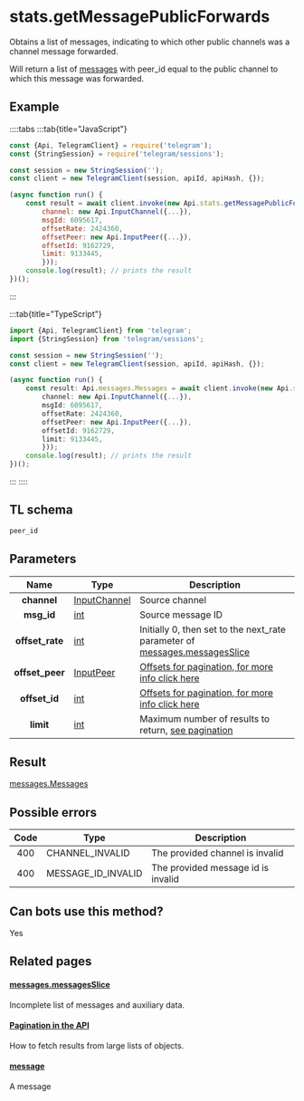 # stats.getMessagePublicForwards

Obtains a list of messages, indicating to which other public channels was a channel message forwarded.

Will return a list of [messages](https://core.telegram.org/constructor/message) with peer_id equal to the public channel to which this message was forwarded.

## Example

::::tabs
:::tab{title="JavaScript"}

```js
const {Api, TelegramClient} = require('telegram');
const {StringSession} = require('telegram/sessions');

const session = new StringSession('');
const client = new TelegramClient(session, apiId, apiHash, {});

(async function run() {
    const result = await client.invoke(new Api.stats.getMessagePublicForwards({
		channel: new Api.InputChannel({...}),
		msgId: 6095617,
		offsetRate: 2424360,
		offsetPeer: new Api.InputPeer({...}),
		offsetId: 9162729,
		limit: 9133445,
		}));
    console.log(result); // prints the result
})();

```

:::

:::tab{title="TypeScript"}

```ts
import {Api, TelegramClient} from 'telegram';
import {StringSession} from 'telegram/sessions';

const session = new StringSession('');
const client = new TelegramClient(session, apiId, apiHash, {});

(async function run() {
    const result: Api.messages.Messages = await client.invoke(new Api.stats.getMessagePublicForwards({
		channel: new Api.InputChannel({...}),
		msgId: 6095617,
		offsetRate: 2424360,
		offsetPeer: new Api.InputPeer({...}),
		offsetId: 9162729,
		limit: 9133445,
		}));
    console.log(result); // prints the result
})();

```

:::
::::

## TL schema

```txt
peer_id
```

## Parameters

|      Name       | Type                                                        | Description                                                                                                                                |
| :-------------: | ----------------------------------------------------------- | ------------------------------------------------------------------------------------------------------------------------------------------ |
|   **channel**   | [InputChannel](https://core.telegram.org/type/InputChannel) | Source channel                                                                                                                             |
|   **msg_id**    | [int](https://core.telegram.org/type/int)                   | Source message ID                                                                                                                          |
| **offset_rate** | [int](https://core.telegram.org/type/int)                   | Initially 0, then set to the next_rate parameter of [messages.messagesSlice](https://core.telegram.org/constructor/messages.messagesSlice) |
| **offset_peer** | [InputPeer](https://core.telegram.org/type/InputPeer)       | [Offsets for pagination, for more info click here](https://core.telegram.org/api/offsets)                                                  |
|  **offset_id**  | [int](https://core.telegram.org/type/int)                   | [Offsets for pagination, for more info click here](https://core.telegram.org/api/offsets)                                                  |
|    **limit**    | [int](https://core.telegram.org/type/int)                   | Maximum number of results to return, [see pagination](https://core.telegram.org/api/offsets)                                               |

## Result

[messages.Messages](https://core.telegram.org/type/messages.Messages)

## Possible errors

| Code | Type               | Description                        |
| :--: | ------------------ | ---------------------------------- |
| 400  | CHANNEL_INVALID    | The provided channel is invalid    |
| 400  | MESSAGE_ID_INVALID | The provided message id is invalid |

## Can bots use this method?

Yes

## Related pages

#### [messages.messagesSlice](https://core.telegram.org/constructor/messages.messagesSlice)

Incomplete list of messages and auxiliary data.

#### [Pagination in the API](https://core.telegram.org/api/offsets)

How to fetch results from large lists of objects.

#### [message](https://core.telegram.org/constructor/message)

A message
